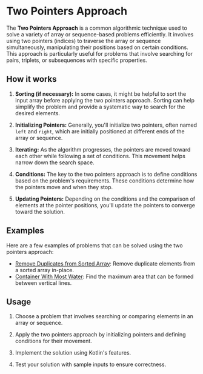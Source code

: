 # Two Pointers Approach

The **Two Pointers Approach** is a common algorithmic technique used to solve a variety of array or sequence-based
problems efficiently. It involves using two pointers (indices) to traverse the array or sequence simultaneously,
manipulating their positions based on certain conditions. This approach is particularly useful for problems that involve
searching for pairs, triplets, or subsequences with specific properties.

## How it works

1. **Sorting (if necessary):** In some cases, it might be helpful to sort the input array before applying the two
   pointers approach. Sorting can help simplify the problem and provide a systematic way to search for the desired
   elements.

2. **Initializing Pointers:** Generally, you'll initialize two pointers, often named `left` and `right`, which are
   initially positioned at different ends of the array or sequence.

3. **Iterating:** As the algorithm progresses, the pointers are moved toward each other while following a set of
   conditions. This movement helps narrow down the search space.

4. **Conditions:** The key to the two pointers approach is to define conditions based on the problem's requirements.
   These conditions determine how the pointers move and when they stop.

5. **Updating Pointers:** Depending on the conditions and the comparison of elements at the pointer positions, you'll
   update the pointers to converge toward the solution.

## Examples

Here are a few examples of problems that can be solved using the two pointers approach:

- [Remove Duplicates from Sorted Array](RemoveDuplicates.kt): Remove duplicate elements from a sorted array
  in-place.
- [Container With Most Water](ContainerWithMostWater.kt): Find the maximum area that can be formed between
  vertical lines.

## Usage

1. Choose a problem that involves searching or comparing elements in an array or sequence.

2. Apply the two pointers approach by initializing pointers and defining conditions for their movement.

3. Implement the solution using Kotlin's features.

4. Test your solution with sample inputs to ensure correctness.
